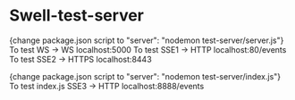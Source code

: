 # Swell-test-server

{change package.json script to "server": "nodemon test-server/server.js"}
To test WS -> WS localhost:5000
To test SSE1 -> HTTP localhost:80/events
To test SSE2 -> HTTPS localhost:8443

{change package.json script to "server": "nodemon test-server/index.js"}
To test index.js SSE3 -> HTTP localhost:8888/events